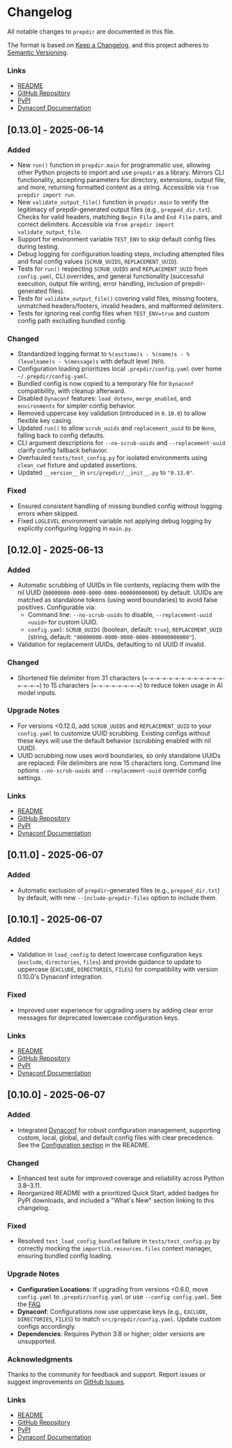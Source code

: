 # Changelog

All notable changes to `prepdir` are documented in this file.

The format is based on [Keep a Changelog](https://keepachangelog.com/en/1.0.0/), and this project adheres to [Semantic Versioning](https://semver.org/spec/v2.0.0.html).

### Links
- [README](https://github.com/eyecantell/prepdir/blob/main/README.md)
- [GitHub Repository](https://github.com/eyecantell/prepdir)
- [PyPI](https://pypi.org/project/prepdir/)
- [Dynaconf Documentation](https://dynaconf.com)

## [0.13.0] - 2025-06-14

### Added
- New `run()` function in `prepdir.main` for programmatic use, allowing other Python projects to import and use `prepdir` as a library. Mirrors CLI functionality, accepting parameters for directory, extensions, output file, and more, returning formatted content as a string. Accessible via `from prepdir import run`.
- New `validate_output_file()` function in `prepdir.main` to verify the legitimacy of prepdir-generated output files (e.g., `prepped_dir.txt`). Checks for valid headers, matching `Begin File` and `End File` pairs, and correct delimiters. Accessible via `from prepdir import validate_output_file`.
- Support for environment variable `TEST_ENV` to skip default config files during testing.
- Debug logging for configuration loading steps, including attempted files and final config values (`SCRUB_UUIDS`, `REPLACEMENT_UUID`).
- Tests for `run()` respecting `SCRUB_UUIDS` and `REPLACEMENT_UUID` from `config.yaml`, CLI overrides, and general functionality (successful execution, output file writing, error handling, inclusion of prepdir-generated files).
- Tests for `validate_output_file()` covering valid files, missing footers, unmatched headers/footers, invalid headers, and malformed delimiters.
- Tests for ignoring real config files when `TEST_ENV=true` and custom config path excluding bundled config.

### Changed
- Standardized logging format to `%(asctime)s - %(name)s - %(levelname)s - %(message)s` with default level `INFO`.
- Configuration loading prioritizes local `.prepdir/config.yaml` over home `~/.prepdir/config.yaml`.
- Bundled config is now copied to a temporary file for `Dynaconf` compatibility, with cleanup afterward.
- Disabled `Dynaconf` features: `load_dotenv`, `merge_enabled`, and `environments` for simpler config behavior.
- Removed uppercase key validation (introduced in `0.10.0`) to allow flexible key casing.
- Updated `run()` to allow `scrub_uuids` and `replacement_uuid` to be `None`, falling back to config defaults.
- CLI argument descriptions for `--no-scrub-uuids` and `--replacement-uuid` clarify config fallback behavior.
- Overhauled `tests/test_config.py` for isolated environments using `clean_cwd` fixture and updated assertions.
- Updated `__version__` in `src/prepdir/__init__.py` to `"0.13.0"`.

### Fixed
- Ensured consistent handling of missing bundled config without logging errors when skipped.
- Fixed `LOGLEVEL` environment variable not applying debug logging by explicitly configuring logging in `main.py`.

## [0.12.0] - 2025-06-13

### Added
- Automatic scrubbing of UUIDs in file contents, replacing them with the nil UUID (`00000000-0000-0000-0000-000000000000`) by default. UUIDs are matched as standalone tokens (using word boundaries) to avoid false positives. Configurable via:
  - Command line: `--no-scrub-uuids` to disable, `--replacement-uuid <uuid>` for custom UUID.
  - `config.yaml`: `SCRUB_UUIDS` (boolean, default: `true`), `REPLACEMENT_UUID` (string, default: `"00000000-0000-0000-0000-000000000000"`).
- Validation for replacement UUIDs, defaulting to nil UUID if invalid.

### Changed
- Shortened file delimiter from 31 characters (`=-=-=-=-=-=-=-=-=-=-=-=-=-=-=-=-=`) to 15 characters (`=-=-=-=-=-=-=-=`) to reduce token usage in AI model inputs.

### Upgrade Notes
- For versions <0.12.0, add `SCRUB_UUIDS` and `REPLACEMENT_UUID` to your `config.yaml` to customize UUID scrubbing. Existing configs without these keys will use the default behavior (scrubbing enabled with nil UUID).
- UUID scrubbing now uses word boundaries, so only standalone UUIDs are replaced. File delimiters are now 15 characters long. Command line options `--no-scrub-uuids` and `--replacement-uuid` override config settings.

### Links
- [README](https://github.com/eyecantell/prepdir/blob/main/README.md)
- [GitHub Repository](https://github.com/eyecantell/prepdir)
- [PyPI](https://pypi.org/project/prepdir/)
- [Dynaconf Documentation](https://dynaconf.com)

## [0.11.0] - 2025-06-07

### Added
- Automatic exclusion of `prepdir`-generated files (e.g., `prepped_dir.txt`) by default, with new `--include-prepdir-files` option to include them.

## [0.10.1] - 2025-06-07

### Added
- Validation in `load_config` to detect lowercase configuration keys (`exclude`, `directories`, `files`) and provide guidance to update to uppercase (`EXCLUDE`, `DIRECTORIES`, `FILES`) for compatibility with version 0.10.0's Dynaconf integration.

### Fixed
- Improved user experience for upgrading users by adding clear error messages for deprecated lowercase configuration keys.

### Links
- [README](https://github.com/eyecantell/prepdir/blob/main/README.md)
- [GitHub Repository](https://github.com/eyecantell/prepdir)
- [PyPI](https://pypi.org/project/prepdir/)
- [Dynaconf Documentation](https://dynaconf.com)

## [0.10.0] - 2025-06-07

### Added
- Integrated [Dynaconf](https://dynaconf.com) for robust configuration management, supporting custom, local, global, and default config files with clear precedence. See the [Configuration section](https://github.com/eyecantell/prepdir#configuration) in the README.

### Changed
- Enhanced test suite for improved coverage and reliability across Python 3.8–3.11.
- Reorganized README with a prioritized Quick Start, added badges for PyPI downloads, and included a "What's New" section linking to this changelog.

### Fixed
- Resolved `test_load_config_bundled` failure in `tests/test_config.py` by correctly mocking the `importlib.resources.files` context manager, ensuring bundled config loading.

### Upgrade Notes
- **Configuration Locations**: If upgrading from versions <0.6.0, move `config.yaml` to `.prepdir/config.yaml` or use `--config config.yaml`. See the [FAQ](https://github.com/eyecantell/prepdir#faq).
- **Dynaconf**: Configurations now use uppercase keys (e.g., `EXCLUDE`, `DIRECTORIES`, `FILES`) to match `src/prepdir/config.yaml`. Update custom configs accordingly.
- **Dependencies**: Requires Python 3.8 or higher; older versions are unsupported.

### Acknowledgments
Thanks to the community for feedback and support. Report issues or suggest improvements on [GitHub Issues](https://github.com/eyecantell/prepdir/issues).

### Links
- [README](https://github.com/eyecantell/prepdir/blob/main/README.md)
- [GitHub Repository](https://github.com/eyecantell/prepdir)
- [PyPI](https://pypi.org/project/prepdir/)
- [Dynaconf Documentation](https://dynaconf.com)
